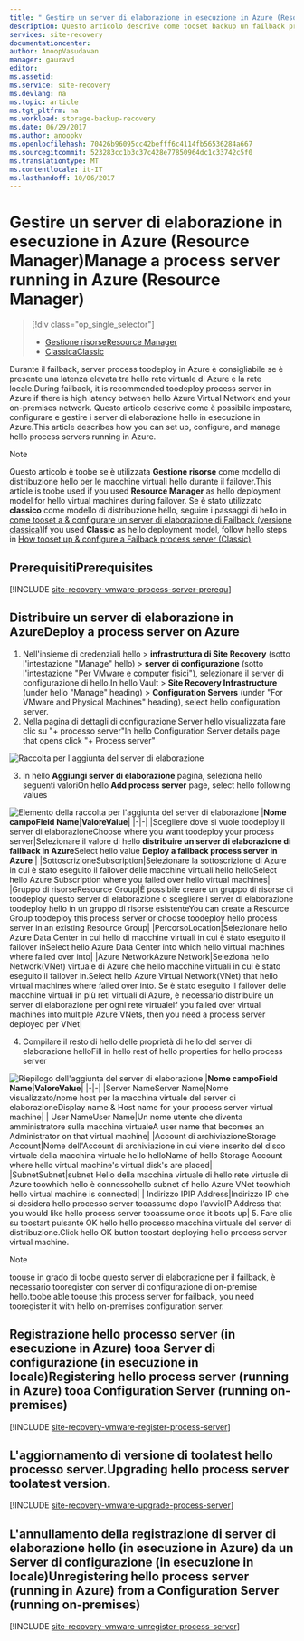 ```yaml
---
title: " Gestire un server di elaborazione in esecuzione in Azure (Resource Manager) | Microsoft Docs"
description: Questo articolo descrive come tooset backup un failback processo server (gestione delle risorse) In Azure.
services: site-recovery
documentationcenter: 
author: AnoopVasudavan
manager: gauravd
editor: 
ms.assetid: 
ms.service: site-recovery
ms.devlang: na
ms.topic: article
ms.tgt_pltfrm: na
ms.workload: storage-backup-recovery
ms.date: 06/29/2017
ms.author: anoopkv
ms.openlocfilehash: 70426b96095cc42befff6c4114fb56536284a667
ms.sourcegitcommit: 523283cc1b3c37c428e77850964dc1c33742c5f0
ms.translationtype: MT
ms.contentlocale: it-IT
ms.lasthandoff: 10/06/2017
---
```

# <a name="manage-a-process-server-running-in-azure-resource-manager"></a><span data-ttu-id="f1d36-103">Gestire un server di elaborazione in esecuzione in Azure (Resource Manager)</span><span class="sxs-lookup"><span data-stu-id="f1d36-103">Manage a process server running in Azure (Resource Manager)</span></span>
> [!div class="op_single_selector"]
> * [<span data-ttu-id="f1d36-104">Gestione risorse</span><span class="sxs-lookup"><span data-stu-id="f1d36-104">Resource Manager</span></span>](./site-recovery-vmware-setup-azure-ps-resource-manager.md)
> * [<span data-ttu-id="f1d36-105">Classica</span><span class="sxs-lookup"><span data-stu-id="f1d36-105">Classic </span></span>](./site-recovery-vmware-setup-azure-ps-classic.md)

<span data-ttu-id="f1d36-106">Durante il failback, server process toodeploy in Azure è consigliabile se è presente una latenza elevata tra hello rete virtuale di Azure e la rete locale.</span><span class="sxs-lookup"><span data-stu-id="f1d36-106">During failback, it is recommended toodeploy process server in Azure if there is high latency between hello Azure Virtual Network and your on-premises network.</span></span> <span data-ttu-id="f1d36-107">Questo articolo descrive come è possibile impostare, configurare e gestire i server di elaborazione hello in esecuzione in Azure.</span><span class="sxs-lookup"><span data-stu-id="f1d36-107">This article describes how you can set up, configure, and manage hello process servers running in Azure.</span></span>

> [!NOTE]
> <span data-ttu-id="f1d36-108">Questo articolo è toobe se è utilizzata **Gestione risorse** come modello di distribuzione hello per le macchine virtuali hello durante il failover.</span><span class="sxs-lookup"><span data-stu-id="f1d36-108">This article is toobe used if you used **Resource Manager** as hello deployment model for hello virtual machines during failover.</span></span> <span data-ttu-id="f1d36-109">Se è stato utilizzato **classico** come modello di distribuzione hello, seguire i passaggi di hello in [come tooset a & configurare un server di elaborazione di Failback (versione classica)](./site-recovery-vmware-setup-azure-ps-classic.md)</span><span class="sxs-lookup"><span data-stu-id="f1d36-109">If you used **Classic** as hello deployment model, follow hello steps in [How tooset up & configure a Failback process server (Classic)](./site-recovery-vmware-setup-azure-ps-classic.md)</span></span>

## <a name="prerequisites"></a><span data-ttu-id="f1d36-110">Prerequisiti</span><span class="sxs-lookup"><span data-stu-id="f1d36-110">Prerequisites</span></span>

[!INCLUDE [site-recovery-vmware-process-server-prerequ](../../includes/site-recovery-vmware-azure-process-server-prereq.md)]

## <a name="deploy-a-process-server-on-azure"></a><span data-ttu-id="f1d36-111">Distribuire un server di elaborazione in Azure</span><span class="sxs-lookup"><span data-stu-id="f1d36-111">Deploy a process server on Azure</span></span>
1. <span data-ttu-id="f1d36-112">Nell'insieme di credenziali hello > **infrastruttura di Site Recovery** (sotto l'intestazione "Manage" hello) > **server di configurazione** (sotto l'intestazione "Per VMware e computer fisici"), selezionare il server di configurazione di hello.</span><span class="sxs-lookup"><span data-stu-id="f1d36-112">In hello Vault > **Site Recovery Infrastructure** (under hello "Manage" heading) > **Configuration Servers** (under "For VMware and Physical Machines" heading), select hello configuration server.</span></span>
2. <span data-ttu-id="f1d36-113">Nella pagina di dettagli di configurazione Server hello visualizzata fare clic su "+ processo server"</span><span class="sxs-lookup"><span data-stu-id="f1d36-113">In hello Configuration Server details page that opens click "+ Process server"</span></span>

  ![Raccolta per l'aggiunta del server di elaborazione](./media/site-recovery-vmware-setup-azure-ps-arm/add-ps.png)

3.  <span data-ttu-id="f1d36-115">In hello **Aggiungi server di elaborazione** pagina, seleziona hello seguenti valori</span><span class="sxs-lookup"><span data-stu-id="f1d36-115">On hello **Add process server** page, select hello following values</span></span>

  ![Elemento della raccolta per l'aggiunta del server di elaborazione](./media/site-recovery-vmware-setup-azure-ps-arm/add-ps-page-1.png)
|<span data-ttu-id="f1d36-117">**Nome campo**</span><span class="sxs-lookup"><span data-stu-id="f1d36-117">**Field Name**</span></span>|<span data-ttu-id="f1d36-118">**Valore**</span><span class="sxs-lookup"><span data-stu-id="f1d36-118">**Value**</span></span>|
|-|-|
|<span data-ttu-id="f1d36-119">Scegliere dove si vuole toodeploy il server di elaborazione</span><span class="sxs-lookup"><span data-stu-id="f1d36-119">Choose where you want toodeploy your process server</span></span>|<span data-ttu-id="f1d36-120">Selezionare il valore di hello **distribuire un server di elaborazione di failback in Azure**</span><span class="sxs-lookup"><span data-stu-id="f1d36-120">Select hello value **Deploy a failback process server in Azure**</span></span> |
|<span data-ttu-id="f1d36-121">Sottoscrizione</span><span class="sxs-lookup"><span data-stu-id="f1d36-121">Subscription</span></span>|<span data-ttu-id="f1d36-122">Selezionare la sottoscrizione di Azure in cui è stato eseguito il failover delle macchine virtuali hello hello</span><span class="sxs-lookup"><span data-stu-id="f1d36-122">Select hello Azure Subscription where you failed over hello virtual machines</span></span>|
|<span data-ttu-id="f1d36-123">Gruppo di risorse</span><span class="sxs-lookup"><span data-stu-id="f1d36-123">Resource Group</span></span>|<span data-ttu-id="f1d36-124">È possibile creare un gruppo di risorse di toodeploy questo server di elaborazione o scegliere i server di elaborazione toodeploy hello in un gruppo di risorse esistente</span><span class="sxs-lookup"><span data-stu-id="f1d36-124">You can create a Resource Group toodeploy this process server or choose toodeploy hello process server in an existing Resource Group</span></span>|
|<span data-ttu-id="f1d36-125">Percorso</span><span class="sxs-lookup"><span data-stu-id="f1d36-125">Location</span></span>|<span data-ttu-id="f1d36-126">Selezionare hello Azure Data Center in cui hello di macchine virtuali in cui è stato eseguito il failover in</span><span class="sxs-lookup"><span data-stu-id="f1d36-126">Select hello Azure Data Center into which hello virtual machines where failed over into</span></span>|
|<span data-ttu-id="f1d36-127">Azure Network</span><span class="sxs-lookup"><span data-stu-id="f1d36-127">Azure Network</span></span>|<span data-ttu-id="f1d36-128">Seleziona hello Network(VNet) virtuale di Azure che hello macchine virtuali in cui è stato eseguito il failover in.</span><span class="sxs-lookup"><span data-stu-id="f1d36-128">Select hello Azure Virtual Network(VNet) that hello virtual machines where failed over into.</span></span> <span data-ttu-id="f1d36-129">Se è stato eseguito il failover delle macchine virtuali in più reti virtuali di Azure, è necessario distribuire un server di elaborazione per ogni rete virtuale</span><span class="sxs-lookup"><span data-stu-id="f1d36-129">If you failed over virtual machines into multiple Azure VNets, then you need a process server deployed per VNet</span></span>|

4. <span data-ttu-id="f1d36-130">Compilare il resto di hello delle proprietà di hello del server di elaborazione hello</span><span class="sxs-lookup"><span data-stu-id="f1d36-130">Fill in hello rest of hello properties for hello process server</span></span>

  ![Riepilogo dell'aggiunta del server di elaborazione](./media/site-recovery-vmware-setup-azure-ps-arm/add-ps-page-2.png)
|<span data-ttu-id="f1d36-132">**Nome campo**</span><span class="sxs-lookup"><span data-stu-id="f1d36-132">**Field Name**</span></span>|<span data-ttu-id="f1d36-133">**Valore**</span><span class="sxs-lookup"><span data-stu-id="f1d36-133">**Value**</span></span>|
|-|-|
|<span data-ttu-id="f1d36-134">Server Name</span><span class="sxs-lookup"><span data-stu-id="f1d36-134">Server Name</span></span>|<span data-ttu-id="f1d36-135">Nome visualizzato/nome host per la macchina virtuale del server di elaborazione</span><span class="sxs-lookup"><span data-stu-id="f1d36-135">Display name & Host name for your process server virtual machine</span></span>|
| <span data-ttu-id="f1d36-136">User Name</span><span class="sxs-lookup"><span data-stu-id="f1d36-136">User Name</span></span>|<span data-ttu-id="f1d36-137">Un nome utente che diventa amministratore sulla macchina virtuale</span><span class="sxs-lookup"><span data-stu-id="f1d36-137">A user name that becomes an Administrator on that virtual machine</span></span>|
|<span data-ttu-id="f1d36-138">Account di archiviazione</span><span class="sxs-lookup"><span data-stu-id="f1d36-138">Storage Account</span></span>|<span data-ttu-id="f1d36-139">Nome dell'Account di archiviazione in cui viene inserito del disco virtuale della macchina virtuale hello hello</span><span class="sxs-lookup"><span data-stu-id="f1d36-139">Name of hello Storage Account where hello virtual machine's virtual disk's are placed</span></span>|
|<span data-ttu-id="f1d36-140">Subnet</span><span class="sxs-lookup"><span data-stu-id="f1d36-140">Subnet</span></span>|<span data-ttu-id="f1d36-141">subnet Hello della macchina virtuale di hello rete virtuale di Azure toowhich hello è connesso</span><span class="sxs-lookup"><span data-stu-id="f1d36-141">hello subnet of hello Azure VNet toowhich hello virtual machine is connected</span></span>|
| <span data-ttu-id="f1d36-142">Indirizzo IP</span><span class="sxs-lookup"><span data-stu-id="f1d36-142">IP Address</span></span>|<span data-ttu-id="f1d36-143">Indirizzo IP che si desidera hello processo server tooassume dopo l'avvio</span><span class="sxs-lookup"><span data-stu-id="f1d36-143">IP Address that you would like hello process server tooassume once it boots up</span></span>|
5. <span data-ttu-id="f1d36-144">Fare clic su toostart pulsante OK hello hello processo macchina virtuale del server di distribuzione.</span><span class="sxs-lookup"><span data-stu-id="f1d36-144">Click hello OK button toostart deploying hello process server virtual machine.</span></span>

> [!NOTE]
> <span data-ttu-id="f1d36-145">toouse in grado di toobe questo server di elaborazione per il failback, è necessario tooregister con server di configurazione di on-premise hello.</span><span class="sxs-lookup"><span data-stu-id="f1d36-145">toobe able toouse this process server for failback, you need tooregister it with hello on-premises configuration server.</span></span>

## <a name="registering-hello-process-server-running-in-azure-tooa-configuration-server-running-on-premises"></a><span data-ttu-id="f1d36-146">Registrazione hello processo server (in esecuzione in Azure) tooa Server di configurazione (in esecuzione in locale)</span><span class="sxs-lookup"><span data-stu-id="f1d36-146">Registering hello process server (running in Azure) tooa Configuration Server (running on-premises)</span></span>

[!INCLUDE [site-recovery-vmware-register-process-server](../../includes/site-recovery-vmware-register-process-server.md)]

## <a name="upgrading-hello-process-server-toolatest-version"></a><span data-ttu-id="f1d36-147">L'aggiornamento di versione di toolatest hello processo server.</span><span class="sxs-lookup"><span data-stu-id="f1d36-147">Upgrading hello process server toolatest version.</span></span>

[!INCLUDE [site-recovery-vmware-upgrade-process-server](../../includes/site-recovery-vmware-upgrade-process-server.md)]

## <a name="unregistering-hello-process-server-running-in-azure-from-a-configuration-server-running-on-premises"></a><span data-ttu-id="f1d36-148">L'annullamento della registrazione di server di elaborazione hello (in esecuzione in Azure) da un Server di configurazione (in esecuzione in locale)</span><span class="sxs-lookup"><span data-stu-id="f1d36-148">Unregistering hello process server (running in Azure) from a Configuration Server (running on-premises)</span></span>

[!INCLUDE [site-recovery-vmware-unregister-process-server](../../includes/site-recovery-vmware-unregister-process-server.md)]
